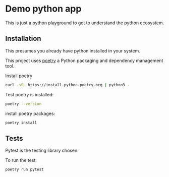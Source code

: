 # Demo python app

This is just a python playground to get to understand the python ecosystem.

## Installation

This presumes you already have python installed in your system.

This project uses [poetry](https://python-poetry.org/) a Python packaging and dependency management tool. 

Install poetry

``` bash
curl -sSL https://install.python-poetry.org | python3 -

```

Test poetry is installed:

```bash
poetry --version
```

install poetry packages:

```bash
poetry install
```

## Tests

Pytest is the testing library chosen.

To run the test: 

```bash
poetry run pytest
```

